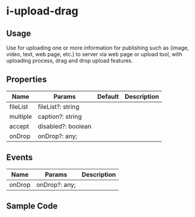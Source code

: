 # i-upload-drag

## Usage

Use for uploading one or more information for publishing such as (image, video, text, web page, etc.) to server via web page or upload tool, with uploading process, drag and drop upload features.

## Properties

| Name     | Params             | Default | Description |
| -------- | ------------------ | ------- | ----------- |
| fileList | fileList?: string  |         |             |
| multiple | caption?: string   |         |             |
| accept   | disabled?: boolean |         |             |
| onDrop   | onDrop?: any;      |         |             |

## Events

| Name   | Params        | Description |
| ------ | ------------- | ----------- |
| onDrop | onDrop?: any; |             |

## Sample Code
